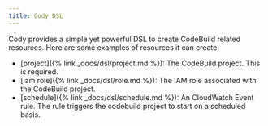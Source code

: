 ```yaml
---
title: Cody DSL
---
```


Cody provides a simple yet powerful DSL to create CodeBuild related resources.  Here are some examples of resources it can create:

* [project]({% link _docs/dsl/project.md %}): The CodeBuild project. This is required.
* [iam role]({% link _docs/dsl/role.md %}): The IAM role associated with the CodeBuild project.
* [schedule]({% link _docs/dsl/schedule.md %}): An CloudWatch Event rule. The rule triggers the codebuild project to start on a scheduled basis.